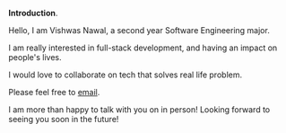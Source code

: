 **Introduction**. 

Hello, I am Vishwas Nawal, a second year Software Engineering major. 

I am really interested in full-stack development, and having an impact on people's lives.

I would love to collaborate on tech that solves real life problem. 

Please feel free to [email](vnawal@uci.edu). 

I am more than happy to talk with you on in person! Looking forward to seeing you soon in the future!  
